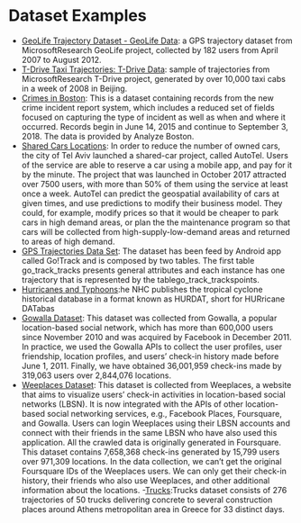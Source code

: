 # Dataset Examples

- [GeoLife Trajectory Dataset - GeoLife Data](https://www.microsoft.com/en-us/research/publication/geolife-gps-trajectory-dataset-user-guide/): a GPS trajectory dataset from MicrosoftResearch GeoLife project, collected by 182 users from April 2007 to August 2012.
- [T-Drive Taxi Trajectories: T-Drive Data](https://www.microsoft.com/en-us/research/publication/t-drive-trajectory-data-sample/):  sample of trajectories from MicrosoftResearch T-Drive project, generated by over 10,000 taxi cabs in a week of 2008 in Beijing.
- [Crimes in Boston](https://www.kaggle.com/AnalyzeBoston/crimes-in-boston): This is a dataset containing records from the new crime incident report system, which includes a reduced set of fields focused on capturing the type of incident as well as when and where it occurred.  Records begin in June 14, 2015 and continue to September 3, 2018. The data is provided by Analyze Boston.
- [Shared Cars Locations](https://www.kaggle.com/doit-intl/autotel-shared-car-locations): In order to reduce the number of owned cars, the city of Tel Aviv launched a shared-car project, called AutoTel. Users of the service are able to reserve a car using a mobile app, and pay for it by the minute. The project that was launched in October 2017 attracted over 7500 users, with more than 50% of them using the service at least once a week. AutoTel can predict the geospatial availability of cars at given times, and use predictions to modify their business model. They could, for example, modify prices so that it would be cheaper to park cars in high demand areas, or plan the the maintenance program so that cars will be collected from high-supply-low-demand areas and returned to areas of high demand.
- [GPS Trajectories Data Set](https://archive.ics.uci.edu/ml/datasets/GPS+Trajectories): The dataset has been feed by Android app called Go!Track and is composed by two tables. The first table go_track_tracks presents general attributes and each instance has one trajectory that is represented by the tablego_track_trackspoints.
- [Hurricanes and Typhoons](https://www.kaggle.com/noaa/hurricane-database):he NHC publishes the tropical cyclone historical database in a format known as HURDAT, short for HURricane DATabas
- [Gowalla Dataset](https://drive.google.com/file/d/0BzpKyxX1dqTYRTFVYTd1UG81ZXc/view): This dataset was collected from Gowalla, a popular location-based social network, which has more than 600,000 users since November 2010 and was acquired by Facebook in December 2011. In practice, we used the Gowalla APIs to collect the user profiles, user friendship, location profiles, and users’ check-in history made before June 1, 2011. Finally, we have obtained 36,001,959 check-ins made by 319,063 users over 2,844,076 locations.
- [Weeplaces Dataset](https://drive.google.com/file/d/0BzpKyxX1dqTYYzRmUXRZMWloblU/view): This dataset is collected from Weeplaces, a website that aims to visualize users’ check-in activities in location-based social networks (LBSN). It is now integrated with the APIs of other location-based social networking services, e.g., Facebook Places, Foursquare, and Gowalla. Users can login Weeplaces using their LBSN accounts and connect with their friends in the same LBSN who have also used this application. All the crawled data is originally generated in Foursquare. This dataset contains 7,658,368 check-ins generated by 15,799 users over 971,309 locations. In the data collection, we can’t get the original Foursquare IDs of the Weeplaces users. We can only get their check-in history, their friends who also use Weeplaces, and other additional information about the locations.
 -[Trucks](http://www.chorochronos.org/Default.aspx?tabid=71&iditem=31):Trucks dataset consists of 276 trajectories of 50 trucks delivering concrete to several construction places around Athens metropolitan area in Greece for 33 distinct days.
